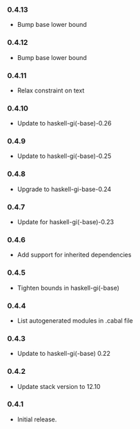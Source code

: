 ### 0.4.13

+ Bump base lower bound

### 0.4.12

+ Bump base lower bound

### 0.4.11

+ Relax constraint on text

### 0.4.10

+ Update to haskell-gi(-base)-0.26

### 0.4.9

+ Update to haskell-gi(-base)-0.25

### 0.4.8

+ Upgrade to haskell-gi-base-0.24

### 0.4.7

+ Update for haskell-gi(-base)-0.23

### 0.4.6

+ Add support for inherited dependencies

### 0.4.5

+ Tighten bounds in haskell-gi(-base)

### 0.4.4

+ List autogenerated modules in .cabal file

### 0.4.3

+ Update to haskell-gi(-base) 0.22

### 0.4.2

+ Update stack version to 12.10

### 0.4.1

+ Initial release.
